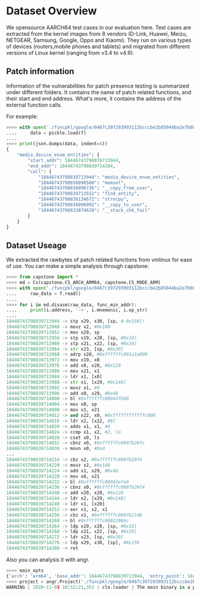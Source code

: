 # Dataset Overview
We opensource AARCH64 test cases in our evaluation here.
Test cases are extracted from the kernel images from 8 vendors (D-Link, Huawei, Meizu, NETGEAR, Samsung, Google,
Oppo and Xiaomi). They run on various types of devices (routers,mobile phones and tablets) and migrated from different versions of Linux kernel (ranging from v3.4 to v4.9).

## Patch information
Information of the vulnerabilities for patch presence testing is summarized under different folders.
It contains the name of patch related functions, and their start and end address.
What's more, it contains the address of the external function calls. 

For  example:
```python
>>>> with open('./funcpkl/google/0467c397293993112bcccbe2b85044ba2e7b0851/CVE-2014-1739.pkl', 'rb') as f:
....     data = pickle.load(f)
....     
>>>> print(json.dumps(data, indent=4))
{
    "media_device_enum_entities": {
        "start_addr": 18446743798839713944,
        "end_addr": 18446743798839714284,
        "call": {
            "18446743798839713944": "media_device_enum_entities",
            "18446743798836098560": "memset",
            "18446743798836096736": "__copy_from_user",
            "18446743798839713552": "find_entity",
            "18446743798836134672": "strncpy",
            "18446743798836096992": "__copy_to_user",
            "18446743798833874620": "__stack_chk_fail"
        }
    }
}
```

## Dataset Useage
We extracted the rawbytes of patch related functions from vmlinux for ease of use.
You can make a simple analysis through capstone:

```python
>>>> from capstone import *
>>>> md = Cs(capstone.CS_ARCH_ARM64, capstone.CS_MODE_ARM)
>>>> with open('./funcpkl/google/0467c397293993112bcccbe2b85044ba2e7b0851/media_device_enum_entities.raw', 'rb') as f:
....     raw_data = f.read()
....     
>>>> for i in md.disasm(raw_data, func_min_addr):
....     print(i.address, '->', i.mnemonic, i.op_str)
....     
18446743798839713944 -> stp x29, x30, [sp, #-0x150]!
18446743798839713948 -> movz x2, #0x100
18446743798839713952 -> mov x29, sp
18446743798839713956 -> stp x19, x20, [sp, #0x10]
18446743798839713960 -> stp x21, x22, [sp, #0x20]
18446743798839713964 -> str x23, [sp, #0x30]
18446743798839713968 -> adrp x20, #0xffffffc001a1a000
18446743798839713972 -> mov x19, x0
18446743798839713976 -> add x0, x20, #0x128
18446743798839713980 -> mov x21, x1
18446743798839713984 -> ldr x1, [x0]
18446743798839713988 -> str x1, [x29, #0x148]
18446743798839713992 -> movz x1, #0
18446743798839713996 -> add x0, x29, #0x48
18446743798839714000 -> bl #0xffffffc00043f600
18446743798839714004 -> mov x0, sp
18446743798839714008 -> mov x1, x21
18446743798839714012 -> and x22, x0, #0xffffffffffffc000
18446743798839714016 -> ldr x2, [x22, #8]
18446743798839714020 -> adds x1, x1, #4
18446743798839714024 -> ccmp x1, x2, #2, lo
18446743798839714028 -> cset x0, ls
18446743798839714032 -> cbnz x0, #0xffffffc0007b20fc
18446743798839714036 -> movn x0, #0xd
...
18446743798839714216 -> cbz x2, #0xffffffc0007b20f4
18446743798839714220 -> movz x2, #0x100
18446743798839714224 -> add x1, x29, #0x48
18446743798839714228 -> mov x0, x21
18446743798839714232 -> bl #0xffffffc00043efe0
18446743798839714236 -> cbnz x0, #0xffffffc0007b20f4
18446743798839714240 -> add x20, x20, #0x128
18446743798839714244 -> ldr x2, [x29, #0x148]
18446743798839714248 -> ldr x1, [x20]
18446743798839714252 -> eor x1, x2, x1
18446743798839714256 -> cbz x1, #0xffffffc0007b21d8
18446743798839714260 -> bl #0xffffffc0002206bc
18446743798839714264 -> ldp x19, x20, [sp, #0x10]
18446743798839714268 -> ldp x21, x22, [sp, #0x20]
18446743798839714272 -> ldr x23, [sp, #0x30]
18446743798839714276 -> ldp x29, x30, [sp], #0x150
18446743798839714280 -> ret 
```

Also you can analysis it with angr.

```python
>>>> main_opts
{'arch': 'arm64', 'base_addr': 18446743798839713944, 'entry_point': 18446743798839713944, 'backend': 'blob'}
>>>> project = angr.Project('./funcpkl/google/0467c397293993112bcccbe2b85044ba2e7b0851/media_device_enum_entities.raw', auto_load_libs=False, main_opts=main_opts)
WARNING | 2020-11-03 10:52:21,352 | cle.loader | The main binary is a position-independent executable. It is being loaded with a base address of 0x400000.
```




